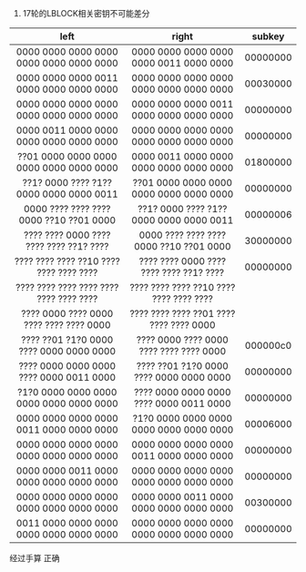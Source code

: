 
1. 17轮的LBLOCK相关密钥不可能差分

|  left   | right  |subkey|
|:-:|:-:|:-:|
|  0000 0000 0000 0000 0000 0000 0000 0000 |  0000 0000 0000 0000 0000 0011 0000 0000 |  00000000|
|  0000 0000 0000 0011 0000 0000 0000 0000 |  0000 0000 0000 0000 0000 0000 0000 0000 |  00030000|
|  0000 0000 0000 0000 0000 0000 0000 0000 |  0000 0000 0000 0011 0000 0000 0000 0000 |  00000000|
|  0000 0011 0000 0000 0000 0000 0000 0000 |  0000 0000 0000 0000 0000 0000 0000 0000 |  00000000|
|  ??01 0000 0000 0000 0000 0000 0000 0000 |  0000 0011 0000 0000 0000 0000 0000 0000 |  01800000|
|  ??1? 0000 ???? ?1?? 0000 0000 0000 0011 |  ??01 0000 0000 0000 0000 0000 0000 0000 |  00000000|
|  0000 ???? ???? ???? 0000 ??10 ??01 0000 |  ??1? 0000 ???? ?1?? 0000 0000 0000 0011 |  00000006|
|  ???? ???? 0000 ???? ???? ???? ??1? ???? |  0000 ???? ???? ???? 0000 ??10 ??01 0000 |  30000000|
|  ???? ???? ???? ??10 ???? ???? ???? ???? |  ???? ???? 0000 ???? ???? ???? ??1? ???? |  00000000|
|  ???? ???? ???? ???? ???? ???? ???? ???? |  ???? ???? ???? ??10 ???? ???? ???? ???? | |
|  ???? 0000 ???? 0000 ???? ???? ???? 0000 |  ???? ???? ???? ??01 ???? ???? ???? 0000 | |
|  ???? ??01 ?1?0 0000 ???? 0000 0000 0000 |  ???? 0000 ???? 0000 ???? ???? ???? 0000 |  000000c0|
|  ???? 0000 0000 0000 ???? 0000 0011 0000 |  ???? ??01 ?1?0 0000 ???? 0000 0000 0000 |  00000000|
|  ?1?0 0000 0000 0000 0000 0000 0000 0000 |  ???? 0000 0000 0000 ???? 0000 0011 0000 |  00000000|
|  0000 0000 0000 0000 0011 0000 0000 0000 |  ?1?0 0000 0000 0000 0000 0000 0000 0000 |  00006000|
|  0000 0000 0000 0000 0000 0000 0000 0000 |  0000 0000 0000 0000 0011 0000 0000 0000 |  00000000|
|  0000 0000 0011 0000 0000 0000 0000 0000 |  0000 0000 0000 0000 0000 0000 0000 0000 |  00000000|
|  0000 0000 0000 0000 0000 0000 0000 0000 |  0000 0000 0011 0000 0000 0000 0000 0000 |  00300000|
|  0011 0000 0000 0000 0000 0000 0000 0000 |  0000 0000 0000 0000 0000 0000 0000 0000 |  00000000|

经过手算 正确

